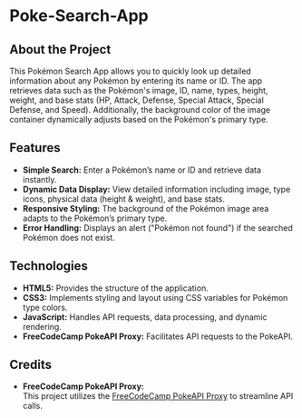 # Poke-Search-App

## About the Project

This Pokémon Search App allows you to quickly look up detailed information about any Pokémon by entering its name or ID. The app retrieves data such as the Pokémon's image, ID, name, types, height, weight, and base stats (HP, Attack, Defense, Special Attack, Special Defense, and Speed). Additionally, the background color of the image container dynamically adjusts based on the Pokémon's primary type.

## Features

- **Simple Search:** Enter a Pokémon’s name or ID and retrieve data instantly.
- **Dynamic Data Display:** View detailed information including image, type icons, physical data (height & weight), and base stats.
- **Responsive Styling:** The background of the Pokémon image area adapts to the Pokémon’s primary type.
- **Error Handling:** Displays an alert ("Pokémon not found") if the searched Pokémon does not exist.

## Technologies

- **HTML5:** Provides the structure of the application.
- **CSS3:** Implements styling and layout using CSS variables for Pokémon type colors.
- **JavaScript:** Handles API requests, data processing, and dynamic rendering.
- **FreeCodeCamp PokeAPI Proxy:** Facilitates API requests to the PokeAPI.

## Credits

- **FreeCodeCamp PokeAPI Proxy:**  
This project utilizes the [FreeCodeCamp PokeAPI Proxy](https://pokeapi-proxy.freecodecamp.rocks/) to streamline API calls.


